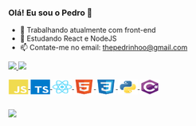 ### Olá! Eu sou o Pedro 👋

- 🔭 Trabalhando atualmente com front-end 
- 🌱 Estudando React e NodeJS
- 📫 Contate-me no email: thepedrinhoo@gmail.com


<div>
  <a href="https://github.com/PdrNTC">
  <img width="45%" src="https://github-readme-stats.vercel.app/api?username=PdrNTC&show_icons=true&theme=dracula&include_all_commits=true"/>
  <img width="47%" src="https://github-readme-stats.vercel.app/api/top-langs/?username=PdrNTC&layout=compact&langs_count=16&theme=dracula"/>
</div>


<div style="display: inline_block"><br>
  <img align="center" alt="Rafa-Js" height="30" width="40" src="https://raw.githubusercontent.com/devicons/devicon/master/icons/javascript/javascript-plain.svg">
  <img align="center" alt="Rafa-Ts" height="30" width="40" src="https://raw.githubusercontent.com/devicons/devicon/master/icons/typescript/typescript-plain.svg">
  <img align="center" alt="Rafa-React" height="30" width="40" src="https://raw.githubusercontent.com/devicons/devicon/master/icons/react/react-original.svg">
  <img align="center" alt="Rafa-HTML" height="30" width="40" src="https://raw.githubusercontent.com/devicons/devicon/master/icons/html5/html5-original.svg">
  <img align="center" alt="Rafa-CSS" height="30" width="40" src="https://raw.githubusercontent.com/devicons/devicon/master/icons/css3/css3-original.svg">
  <img align="center" alt="Rafa-Python" height="30" width="40" src="https://raw.githubusercontent.com/devicons/devicon/master/icons/python/python-original.svg">
  <img align="center" alt="Rafa-Csharp" height="30" width="40" src="https://raw.githubusercontent.com/devicons/devicon/master/icons/csharp/csharp-original.svg">
</div>

##

<div> 
    <a href="https://www.linkedin.com/in/pedro-henrique-hernandes-da-silva/" target="_blank"><img src="https://img.shields.io/badge/-LinkedIn-%230077B5?style=for-the-badge&logo=linkedin&logoColor=white" target="_blank"></a> 
  
</div>
